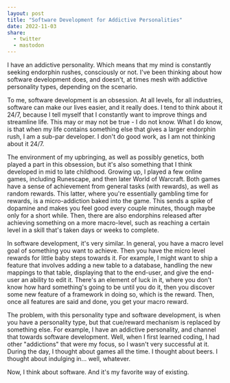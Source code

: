 ```yaml
---
layout: post
title: "Software Development for Addictive Personalities"
date: 2022-11-03
share:
  - twitter
  - mastodon
---
```




I have an addictive personality. Which means that my mind is constantly seeking endorphin rushes, consciously or not. I've been thinking about how software development does, and doesn't, at times mesh with addictive personality types, depending on the scenario.

To me, software development is an obsession. At all levels, for all industries, software can make our lives easier, and it really does. I tend to think about it 24/7, because I tell myself that I constantly want to improve things and streamline life. This may or may not be true - I do not know. What I do know, is that when my life contains something else that gives a larger endorphin rush, I am a sub-par developer. I don't do good work, as I am not thinking about it 24/7. 

The environment of my upbringing, as well as possibly genetics, both played a part in this obsession, but it's also something that I think developed in mid to late childhood. Growing up, I played a few online games, including Runescape, and then later World of Warcraft. Both games have a sense of achievement from general tasks (with rewards), as well as random rewards. This latter, where you're essentially gambling time for rewards, is a micro-addiction baked into the game. This sends a spike of dopamine and makes you feel good every couple minutes, though maybe only for a short while. Then, there are also endorphins released after achieving something on a more macro-level, such as reaching a certain level in a skill that's taken days or weeks to complete.

In software development, it's very similar. In general, you have a macro level goal of something you want to achieve. Then you have the micro level rewards for little baby steps towards it. For example, I might want to ship a feature that involves adding a new table to a database, handling the new mappings to that table, displaying that to the end-user, and give the end-user an ability to edit it. There's an element of luck in it, where you don't know how hard something's going to be until you do it, then you discover some new feature of a framework in doing so, which is the reward. Then, once all features are said and done, you get your macro reward.

The problem, with this personality type and software development, is when you have a personality type, but that cue/reward mechanism is replaced by something else. For example, I have an addictive personality, and channel that towards software development. Well, when I first learned coding, I had other "addictions" that were my focus, so I wasn't very successful at it. During the day, I thought about games all the time. I thought about beers. I thought about indulging in... well, whatever.

Now, I think about software. And it's my favorite way of existing.

